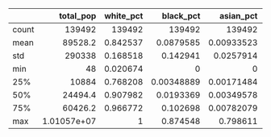 |       |        total_pop |     white_pct |       black_pct |       asian_pct |      other_pct |   bachelors_pct |             rgdp |   personal_income |   unemployment_rate |
|:------|-----------------:|--------------:|----------------:|----------------:|---------------:|----------------:|-----------------:|------------------:|--------------------:|
| count | 139492           | 139492        | 139492          | 139492          | 139492         |  139363         |  74141           |  132733           |        112677       |
| mean  |  89528.2         |      0.842537 |      0.0879585  |      0.00933523 |      0.0601692 |       0.111278  |      5.57419e+06 |       3.09899e+06 |             6.17772 |
| std   | 290338           |      0.168518 |      0.142941   |      0.0257914  |      0.101001  |       0.0585555 |      2.42152e+07 |       1.30613e+07 |             3.19747 |
| min   |     48           |      0.020674 |      0          |      0          |      0         |       0         |   5420           |    1610           |             0.4     |
| 25%   |  10884           |      0.768208 |      0.00348889 |      0.00171484 |      0.0106701 |       0.0708442 | 345137           |  207846           |             4       |
| 50%   |  24494.4         |      0.907982 |      0.0193369  |      0.00349578 |      0.0264425 |       0.0973605 | 895466           |  532756           |             5.4     |
| 75%   |  60426.2         |      0.966772 |      0.102698   |      0.00782079 |      0.0656371 |       0.135398  |      2.63214e+06 |       1.58027e+06 |             7.5     |
| max   |      1.01057e+07 |      1        |      0.874548   |      0.798611   |      0.974665  |       2.08537   |      7.93717e+08 |       7.22936e+08 |            40.6     |